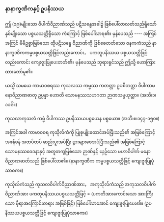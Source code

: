 ### နာနာက္ခဏိကနှင့် ဥပနိဿယ

ဤ (၁၉)မျိုးသော ဝိပါက်ဝိညာဏ်သည် ပဋိသန္ဓေအခါ၌ ဖြစ်ပေါ်လာလတ်သည်ရှိသော် နှစ်မျိုးသော ပစ္စယသတ္တိရှိသော ကံကြောင့် ဖြစ်ပေါ်လာရ၏။ 
မှန်ပေသည် ---- အကြင် အကြင် မိမိဥစ္စာဖြစ်သော ထိုပဋိသန္ဓေ ဝိညာဏ်ကို ဖြစ်စေတတ်သော ဇနကကံသည် နာနာက္ခဏိကကမ္မပစ္စယသတ္တိဖြင့်လည်းကောင်း， ပကတူပနိဿယ ပစ္စယသတ္တိဖြင့်လည်းကောင်း ကျေးဇူးပြုပေးတတ်၏။ 
မှန်ပေသည် ဘုရားရှင်သည် ဤသို့ ဟောကြားထားတော်မူ၏။

ယသ္မိံ သမယေ ကာမာဝစရဿ ကုသလဿ ကမ္မဿ ကတတ္တာ ဥပစိတတ္တာ ဝိပါကာမနောဝိညာဏဓာတု ဥပ္ပန္နာ ဟောတိ သောမနဿသဟဂတာ ဉာဏသမ္ပယုတ္တာ။ (အဘိ၊၁၊၁၁၆။)

ကုသလာကုသလံ ကမ္မံ ဝိပါကဿ ဥပနိဿယပစ္စယေန ပစ္စယော။ (အဘိ၊၈၊၁၄၇-၁၅၀။)

အကြင်အခါ ကာမာဝစရ ကုသိုလ်ကံကို ပြုစုပျိုးထောင်အပ်ပြီးသည်၏ အဖြစ်ကြောင့် အဖန်ဖန် အထပ်ထပ် ဆည်းပူးအပ်ပြီး ပွားများစေအပ်ပြီးသည်၏ အဖြစ်ကြောင့် သောမနဿဝေဒနာနှင့် အတူတကွဖြစ်သော ဉာဏ်နှင့် ယှဉ်သော မဟာဝိပါက် မနောဝိညာဏဓာတ်သည် ဖြစ်ပေါ်လာ၏။ (နာနာက္ခဏိက ကမ္မပစ္စယသတ္တိဖြင့် ကျေးဇူးပြုပုံသာဓက။)

ကုသိုလ်ကံသည် ကုသလဝိပါက်ဝိညာဏ်အား， အကုသိုလ်ကံသည် အကုသလဝိပါက် ဝိညာဏ်အား ပကတူပနိဿယပစ္စယသတ္တိဖြင့် = (ပကတိအားကောင်းသော အားကြီးသော မှီရာအကြောင်းတရား အဖြစ်ဖြင့်) ဖြစ်ပေါ်လာအောင် ကျေးဇူးပြုပေး၏။ (ဥပနိဿယပစ္စယသတ္တိဖြင့် ကျေးဇူးပြုပုံသာဓက။)
